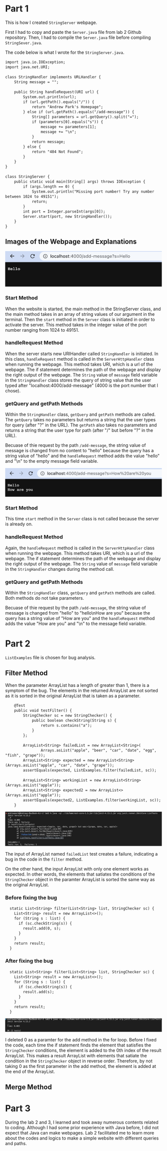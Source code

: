 # Part 1

This is how I created `StringServer` webpage.

First I had to copy and paste the `Server.java` file from lab 2 Github repository. Then, I had to compile the `Server.java` file before compiling `StringSever.java`. 

The code below is what I wrote for the `StringServer.java`. 

```
import java.io.IOException;
import java.net.URI;

class StringHandler implements URLHandler {
    String message = "";

    public String handleRequest(URI url) {
        System.out.println(url);
        if (url.getPath().equals("/")) {
            return "Andrew Park's Homepage";
        } else if (url.getPath().equals("/add-message")) {
            String[] parameters = url.getQuery().split("=");
            if (parameters[0].equals("s")) {
                message += parameters[1];
                message += "\n";
            }
            return message;
        } else {
            return "404 Not Found";
        }
    }
}

class StringServer {
    public static void main(String[] args) throws IOException {
        if (args.length == 0) {
            System.out.println("Missing port number! Try any number between 1024 to 49151");
            return;
        }
        int port = Integer.parseInt(args[0]);
        Server.start(port, new StringHandler());
    }
}
```

## Images of the Webpage and Explanations
![Image](./Lab3/First.png)

### Start Method
When the website is started, the main method in the StringServer class, and the main method takes in an array of string values of our argument in the terminal. Then the `start` method in the `Server` class is initiated in order to activate the server. This method takes in the integer value of the port number ranging from 1024 to 49151. 

### handleRequest Method
When the server starts new URIHandler called `StringHandler` is initiated. In this class, `handleRequest` method is called in the `ServerHttpHandler` class when running the webpage. This method takes URI, which is a url of the webpage. The if statement determines the path of the webpage and display the right output of the webpage. The `String` value of `message` field variable in the `StringHandler` class stores the query of string value that the user typed after "localhost:4000/add-message" (4000 is the port number that I chose). 

### getQuery and getPath Methods
Within the `StringHandler` class, `getQuery` and `getPath` methods are called. The `getQuery` takes no parameters but returns a string that the user types for query (after "?" in the URL). The `getPath` also takes no parameters and returns a string that the user type for path (after "/" but before "?" in the URL). 

Becuase of thie request by the path `/add-message`, the string value of message is changed from no content to "hello" because the query has a string value of "hello" and the `handleRequest` method adds the value "hello" and "\n" to the empty message field variable. 

![Image](./Lab3/Second.png)

### Start Method
This time `start` method in the `Server` class is not called because the server is already on.

### handleRequest Method
Again, the `handleRequest` method is called in the `ServerHttpHandler` class when running the webpage. This method takes URI, which is a url of the webpage. The if statement determines the path of the webpage and display the right output of the webpage. The `String` value of `message` field variable in the `StringHandler` changes during the method call. 

### getQuery and getPath Methods
Within the `StringHandler` class, `getQuery` and `getPath` methods are called. Both methods do not take parameters. 

Becuase of thie request by the path `/add-message`, the string value of message is changed from "hello" to "hello\nHow are you" because the query has a string value of "How are you" and the `handleRequest` method adds the value "How are you" and "\n" to the message field variable. 


# Part 2
`ListExamples` file is chosen for bug analysis. 

## Filter Method
When the parameter ArrayList has a length of greater than 1, there is a symptom of the bug. The elements in the returned ArrayList are not sorted as it is sorted in the original ArrayList that is taken as a parameter. 

```
    @Test
    public void testFilter() {
        StringChecker sc = new StringChecker() {
            public boolean checkString(String s) {
                return s.contains("a");
            }
        };

        ArrayList<String> failedList = new ArrayList<String>(
                Arrays.asList("apple", "beer", "car", "date", "egg", "fish", "grape"));
        ArrayList<String> expected = new ArrayList<String>(Arrays.asList("apple", "car", "date", "grape"));
        assertEquals(expected, ListExamples.filter(failedList, sc));

        ArrayList<String> workingList = new ArrayList<String>(Arrays.asList("apple"));
        ArrayList<String> expected2 = new ArrayList<>(Arrays.asList("apple"));
        assertEquals(expected2, ListExamples.filter(workingList, sc));
    }
```

![Image](./Lab3/FirstError.png)

The input of ArrayList named `failedList` test creates a failure, indicating a bug in the code in the `filter` method. 

On the other hand, the input ArrayList with only one element works as expected. In other words, the elements that satiates the conditions of the `StringChecker` object in the paramter ArrayList is sorted the same way as the original ArrayList. 

### Before fixing the bug
```
  static List<String> filter(List<String> list, StringChecker sc) {
    List<String> result = new ArrayList<>();
    for (String s : list) {
      if (sc.checkString(s)) {
        result.add(0, s);
      }
    }
    return result;
  }
```

### After fixing the bug
```
  static List<String> filter(List<String> list, StringChecker sc) {
    List<String> result = new ArrayList<>();
    for (String s : list) {
      if (sc.checkString(s)) {
        result.add(s);
      }
    }
    return result;
  }
```
![Image](./Lab3/FirstPass.png)

I deleted 0 as a paramter for the add method in the for loop. Before I fixed the code, each time the if statement finds the element that satisfies the `StringChecker` conditions, the element is added to the 0th index of the result ArrayList. This makes a result ArrayList with elements that satiate the condition in the `StringChecker` object in reverse order. Therefore, by not taking 0 as the first parameter in the add method, the element is added at the end of the ArrayList. 

## Merge Method

# Part 3
During the lab 2 and 3, I learned and took away numerous contents related to coding. Although I had some prior experience with Java before, I did not expect that Java can make webpages. Lab 2 facilitated me to learn more about the codes and logics to make a simple website with different queries and paths. 